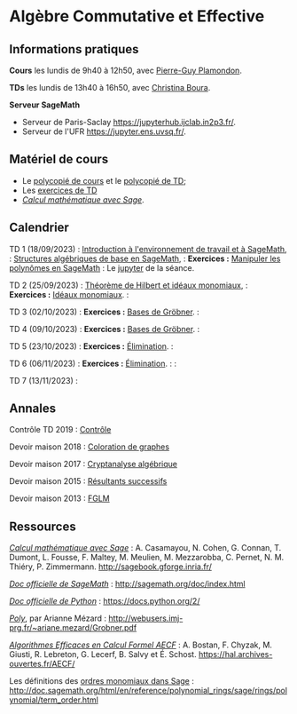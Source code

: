 ---
---

# Algèbre Commutative et Effective

## Informations pratiques

**Cours** les lundis de 9h40 à 12h50, avec [Pierre-Guy Plamondon](https://www.imo.universite-paris-saclay.fr/~plamondon/).

**TDs** les lundis de 13h40 à 16h50, avec [Christina Boura](https://christinaboura.wordpress.com/).

**Serveur SageMath**
- Serveur de Paris-Saclay <https://jupyterhub.ijclab.in2p3.fr/>.
- Serveur de l'UFR <https://jupyter.ens.uvsq.fr/>.

## Matériel de cours

- Le [polycopié de cours](poly) et le [polycopié de TD](polytd);
- Les [exercices de TD](exercises)
- [*Calcul mathématique avec Sage*](http://sagebook.gforge.inria.fr/).


## Calendrier

TD 1 (18/09/2023)
: [Introduction à l'environnement de travail et à SageMath](polytd#introduction-à-lenvironnemnt-de-travail-et-à-sagemath),
: [Structures algébriques de base en SageMath](polytd#anneaux-corps-polynômes-expressions),
: **Exercices :** [Manipuler les polynômes en SageMath](exercises#polynômes-à-une-variable)
: Le [jupyter](misc/TD1.ipynb) de la séance.

TD 2 (25/09/2023)
: [Théorème de Hilbert et idéaux monomiaux](polytd#théorème-de-hilbert),
: **Exercices :** [Idéaux monomiaux](exercises#idéaux-monomiaux).
: <!-- Le [jupyter](misc/TD2.ipynb) de la séance. -->

TD 3 (02/10/2023)
: **Exercices :** [Bases de Gröbner](exercises#idéaux-monomiaux).
: <!-- Le [jupyter](misc/TD3.ipynb) de la séance. -->

TD 4 (09/10/2023)
: **Exercices :** [Bases de Gröbner](exercises#calcul-de-bases-de-gröbner).
: <!-- Le [jupyter](misc/TD4.ipynb) de la séance. -->

TD 5 (23/10/2023)
: **Exercices :** [Élimination](exercises#résultants-et-élimination).
: <!-- Le [jupyter](misc/TD5.ipynb) de la séance. -->

TD 6 (06/11/2023)
: **Exercices :** [Élimination](exercises#résultants-et-élimination).
: <!-- Le [jupyter](misc/TD6.ipynb) de la séance. -->
: <!-- Le [corrigé](misc/exo14_1.pdf) de l'exercice 14.1. -->

TD 7 (13/11/2023)
: 
<!--: Le [jupyter](misc/TD7.ipynb) de la séance.-->
<!-- : Le [corrigé](misc/exo14_3.pdf) de l'exercice 14.3 -->


## Annales

Contrôle TD 2019
: [Contrôle](misc/ExamTD.pdf)

Devoir maison 2018
: [Coloration de graphes](misc/dm2018)

Devoir maison 2017
: [Cryptanalyse algébrique](misc/dm2014)

Devoir maison 2015
: [Résultants successifs](misc/dm2015)

Devoir maison 2013
: [FGLM](misc/dm2013)

## Ressources

[*Calcul mathématique avec Sage*](http://sagebook.gforge.inria.fr/)
: A. Casamayou, N. Cohen, G. Connan, T. Dumont, L. Fousse, F. Maltey,
M. Meulien, M. Mezzarobba, C. Pernet, N. M. Thiéry,
P. Zimmermann. <http://sagebook.gforge.inria.fr/>

[*Doc officielle de SageMath*](http://sagemath.org/doc/index.html)
: <http://sagemath.org/doc/index.html>

[*Doc officielle de Python*](https://docs.python.org/2/)
: <https://docs.python.org/2/>

[*Poly*](http://webusers.imj-prg.fr/~ariane.mezard/Grobner.pdf), par Arianne Mézard
: <http://webusers.imj-prg.fr/~ariane.mezard/Grobner.pdf>

[*Algorithmes Efficaces en Calcul Formel AECF*](https://hal.archives-ouvertes.fr/AECF/)
: A. Bostan, F. Chyzak, M. Giusti, R. Lebreton, G. Lecerf, B. Salvy et
É. Schost. <https://hal.archives-ouvertes.fr/AECF/>

Les définitions des [ordres monomiaux dans Sage](http://doc.sagemath.org/html/en/reference/polynomial_rings/sage/rings/polynomial/term_order.html)
: <http://doc.sagemath.org/html/en/reference/polynomial_rings/sage/rings/polynomial/term_order.html>
